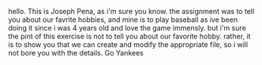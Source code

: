 hello. This is Joseph Pena, as i'm sure you know. the assignment was to tell you about our favrite hobbies, and mine is to play baseball as ive been doing it since i was 4 years old and love the game immensly. but i'm sure the pint of this exercise is not to tell you about our favorite hobby. rather, it is to show you that we can create and modify the appropriate file, so i will not bore you with the details. Go Yankees
